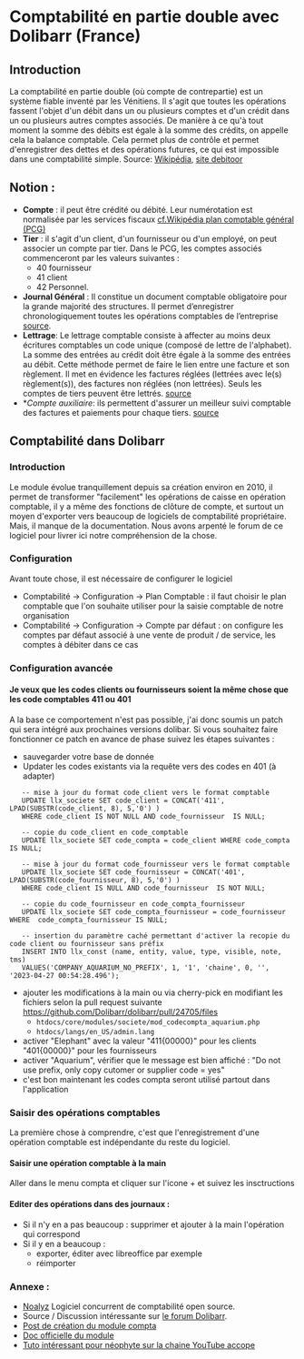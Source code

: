 # Comptabilité en partie double avec Dolibarr (France)

 ## Introduction
La comptabilité en partie double (où compte de contrepartie) est un système fiable inventé par les Vénitiens. Il s'agit que toutes les opérations fassent l'objet d'un débit dans un ou plusieurs comptes et d'un crédit dans un ou plusieurs autres comptes associés. De manière à ce qu'à tout moment la somme des débits est égale à la somme des crédits, on appelle cela la balance comptable. Cela permet plus de contrôle et permet d'enregistrer des dettes et des opérations futures, ce qui est impossible dans une comptabilité simple. Source: [Wikipédia](https://fr.wikipedia.org/wiki/Comptabilit%C3%A9_en_partie_double), [site debitoor](https://debitoor.fr/termes-comptables/compte-de-contrepartie)


## Notion :
- **Compte** : il peut être crédité ou débité. Leur numérotation est normalisée par les services fiscaux [cf.Wikipédia plan comptable général (PCG)](https://fr.wikipedia.org/wiki/Plan_comptable_g%C3%A9n%C3%A9ral_(France))
- **Tier** : il s'agit d'un client, d'un fournisseur ou d'un employé, on peut associer un compte par tier. Dans le PCG, les comptes associés commenceront par les valeurs suivantes :
   - 40 fournisseur
   - 41 client
   - 42 Personnel.
- **Journal Général** :   Il constitue un document comptable obligatoire pour la grande majorité des structures. Il permet d’enregistrer chronologiquement toutes les opérations comptables de l’entreprise [source](https://www.appvizer.fr/magazine/finance-comptabilite/comptabilite/journal-comptable).
- **Lettrage**: Le lettrage comptable consiste à affecter au moins deux écritures comptables un code unique (composé de lettre de l'alphabet). La somme des entrées au crédit doit être égale à la somme des entrées au débit. Cette méthode permet de faire le lien entre une facture et son règlement. Il met en évidence les factures réglées (lettrées avec le(s) règlement(s)), des factures non réglées (non lettrées). Seuls les comptes de tiers peuvent être lettrés. [source](https://www.l-expert-comptable.com/a/6250-lettrage-comptable-definition-comment-le-faire.html)
- **Compte auxiliaire*: ils permettent d'assurer un meilleur suivi comptable des factures et paiements pour chaque tiers. [source](https://www.compta-facile.com/utilisation-comptes-auxiliaires-clients-fournisseurs/)


## Comptabilité dans Dolibarr

### Introduction
Le module évolue tranquillement depuis sa création environ en 2010, il permet de transformer "facilement" les opérations de caisse en opération comptable, il y a même des fonctions de clôture de compte, et surtout un moyen d'exporter vers beaucoup de logiciels de comptabilité propriétaire. Mais, il manque de la documentation. Nous avons arpenté le forum de ce logiciel pour livrer ici notre compréhension de la chose.

### Configuration
Avant toute chose, il est nécessaire de configurer le logiciel
- Comptabilité -> Configuration -> Plan Comptable  : il faut choisir le plan comptable que l'on souhaite utiliser pour la saisie comptable de notre organisation
- Comptabilité -> Configuration -> Compte par défaut : on configure les comptes par défaut associé à une vente de produit / de service, les comptes à débiter dans ce cas



### Configuration avancée
#### Je veux que les codes clients ou fournisseurs soient la même chose que les code comptables 411 ou 401

A la base ce comportement n'est pas possible, j'ai donc soumis un patch qui sera intégré aux prochaines versions dolibar. Si vous souhaitez faire fonctionner ce patch en avance de phase suivez les étapes suivantes :
  - sauvegarder votre base de donnée
  - Updater les codes existants via la requête vers des codes en 401 (à adapter)
```
   -- mise à jour du format code_client vers le format comptable 
   UPDATE llx_societe SET code_client = CONCAT('411', LPAD(SUBSTR(code_client, 8), 5,'0') )
   WHERE code_client IS NOT NULL AND code_fournisseur  IS NULL;  

   -- copie du code_client en code_comptable
   UPDATE llx_societe SET code_compta = code_client WHERE code_compta IS NULL;
         
   -- mise à jour du format code_fournisseur vers le format comptable
   UPDATE llx_societe SET code_fournisseur = CONCAT('401', LPAD(SUBSTR(code_fournisseur, 8), 5,'0') ) 
   WHERE code_client IS NULL AND code_fournisseur  IS NOT NULL;

   -- copie du code_fournisseur en code_compta_fournisseur 
   UPDATE llx_societe SET code_compta_fournisseur = code_fournisseur WHERE  code_compta_fournisseur IS NULL;   
   
   -- insertion du paramètre caché permettant d'activer la recopie du code client ou fournisseur sans préfix
   INSERT INTO llx_const (name, entity, value, type, visible, note, tms)
   VALUES('COMPANY_AQUARIUM_NO_PREFIX', 1, '1', 'chaine', 0, '', '2023-04-27 00:54:28.496');
```

  - ajouter les modifications à la main ou via cherry-pick en modifiant les fichiers selon la pull request suivante https://github.com/Dolibarr/dolibarr/pull/24705/files
    - `htdocs/core/modules/societe/mod_codecompta_aquarium.php` 
    - `htdocs/langs/en_US/admin.lang`       
  - activer "Elephant" avec la valeur "411{00000}" pour les clients "401{00000}" pour les fournisseurs
  - activer "Aquarium", vérifier que le message est bien affiché : "Do not use prefix, only copy cutomer or supplier code = yes" 
  - c'est bon maintenant les codes compta seront utilisé partout dans l'application

### Saisir des opérations comptables
La première chose à comprendre, c'est que l'enregistrement d'une opération comptable est indépendante du reste du logiciel.

#### Saisir une opération comptable à la main
Aller dans le menu compta et cliquer sur l'icone + et suivez les insctructions
    
#### Editer des opérations dans des journaux :
- Si il n'y en a pas beaucoup : supprimer et ajouter à la main l'opération qui correspond
- Si il y en a beaucoup :
  - exporter, éditer avec libreoffice par exemple
  - réimporter

### Annexe :
- [Noalyz](https://demo.noalyss.eu) Logiciel concurrent de comptabilité open source.
- Source / Discussion intéressante sur [le forum Dolibarr](https://www.dolibarr.fr/forum).
- [Post de création du module compta](https://www.dolibarr.fr/forum/t/module-compta-pour-dolibarr/6727/118)
- [Doc officielle du module](https://wiki.dolibarr.org/index.php?title=Module_Comptabilit%C3%A9_en_Partie_Double)
- [Tuto intéressant pour néophyte sur la chaine YouTube accope](https://www.youtube.com/@accope/videos)

